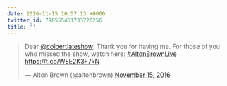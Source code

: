 ```yaml
---
date: 2016-11-15 10:57:13 +0000
twitter_id: 798555461733728256
title: ''
---
```


<blockquote class="twitter-tweet"><p lang="en" dir="ltr">Dear <a href="https://twitter.com/colbertlateshow?ref_src=twsrc%5Etfw">@colbertlateshow</a>: Thank you for having me. For those of you who missed the show, watch here: <a href="https://twitter.com/hashtag/AltonBrownLive?src=hash&amp;ref_src=twsrc%5Etfw">#AltonBrownLive</a> <a href="https://t.co/WEE2K3F7kN">https://t.co/WEE2K3F7kN</a></p>&mdash; Alton Brown (@altonbrown) <a href="https://twitter.com/altonbrown/status/798551263805775872?ref_src=twsrc%5Etfw">November 15, 2016</a></blockquote>
<script async src="https://platform.twitter.com/widgets.js" charset="utf-8"></script>
